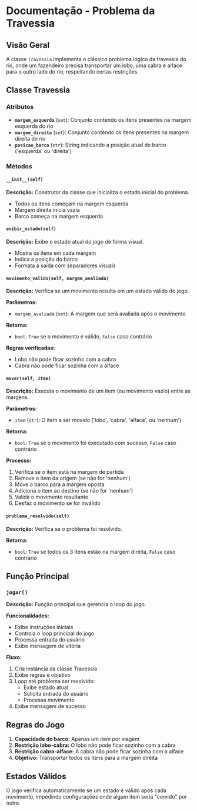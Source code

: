 # Documentação - Problema da Travessia

## Visão Geral
A classe `Travessia` implementa o clássico problema lógico da travessia do rio, onde um fazendeiro precisa transportar um lobo, uma cabra e alface para o outro lado do rio, respeitando certas restrições.

## Classe Travessia

### Atributos

- **`margem_esquerda`** (`set`): Conjunto contendo os itens presentes na margem esquerda do rio
- **`margem_direita`** (`set`): Conjunto contendo os itens presentes na margem direita do rio  
- **`posicao_barco`** (`str`): String indicando a posição atual do barco ('esquerda' ou 'direita')

### Métodos

#### `__init__(self)`
**Descrição:** Construtor da classe que inicializa o estado inicial do problema.
- Todos os itens começam na margem esquerda
- Margem direita inicia vazia
- Barco começa na margem esquerda

#### `exibir_estado(self)`
**Descrição:** Exibe o estado atual do jogo de forma visual.
- Mostra os itens em cada margem
- Indica a posição do barco
- Formata a saída com separadores visuais

#### `movimento_valido(self, margem_avaliada)`
**Descrição:** Verifica se um movimento resulta em um estado válido do jogo.

**Parâmetros:**
- `margem_avaliada` (`set`): A margem que será avaliada após o movimento

**Retorna:** 
- `bool`: `True` se o movimento é válido, `False` caso contrário

**Regras verificadas:**
- Lobo não pode ficar sozinho com a cabra
- Cabra não pode ficar sozinha com a alface

#### `mover(self, item)`
**Descrição:** Executa o movimento de um item (ou movimento vazio) entre as margens.

**Parâmetros:**
- `item` (`str`): O item a ser movido ('lobo', 'cabra', 'alface', ou 'nenhum')

**Retorna:**
- `bool`: `True` se o movimento foi executado com sucesso, `False` caso contrário

**Processo:**
1. Verifica se o item está na margem de partida
2. Remove o item da origem (se não for 'nenhum')
3. Move o barco para a margem oposta
4. Adiciona o item ao destino (se não for 'nenhum')
5. Valida o movimento resultante
6. Desfaz o movimento se for inválido

#### `problema_resolvido(self)`
**Descrição:** Verifica se o problema foi resolvido.

**Retorna:**
- `bool`: `True` se todos os 3 itens estão na margem direita, `False` caso contrário

## Função Principal

### `jogar()`
**Descrição:** Função principal que gerencia o loop do jogo.

**Funcionalidades:**
- Exibe instruções iniciais
- Controla o loop principal do jogo
- Processa entrada do usuário
- Exibe mensagem de vitória

**Fluxo:**
1. Cria instância da classe Travessia
2. Exibe regras e objetivo
3. Loop até problema ser resolvido:
   - Exibe estado atual
   - Solicita entrada do usuário
   - Processa movimento
4. Exibe mensagem de sucesso

## Regras do Jogo

1. **Capacidade do barco:** Apenas um item por viagem
2. **Restrição lobo-cabra:** O lobo não pode ficar sozinho com a cabra
3. **Restrição cabra-alface:** A cabra não pode ficar sozinha com a alface
4. **Objetivo:** Transportar todos os itens para a margem direita

## Estados Válidos
O jogo verifica automaticamente se um estado é válido após cada movimento, impedindo configurações onde algum item seria "comido" por outro.

